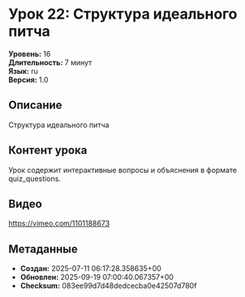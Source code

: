 # Урок 22: Структура идеального питча

**Уровень:** 16  
**Длительность:** 7 минут  
**Язык:** ru  
**Версия:** 1.0  

## Описание
Структура идеального питча

## Контент урока
Урок содержит интерактивные вопросы и объяснения в формате quiz_questions.

## Видео
https://vimeo.com/1101188673

## Метаданные
- **Создан:** 2025-07-11 06:17:28.358635+00
- **Обновлен:** 2025-09-19 07:00:40.067357+00
- **Checksum:** 083ee99d7d48dedcecba0e42507d780f
